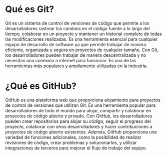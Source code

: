 # Qué es Git?

Git es un sistema de control de versiones de código que permite a los desarrolladores rastrear los cambios en el código fuente a lo largo del tiempo, colaborar en un proyecto y mantener un historial completo de todas las modificaciones realizadas. Es una herramienta esencial para cualquier equipo de desarrollo de software ya que permite trabajar de manera eficiente, organizada y segura en proyectos de cualquier tamaño. Con Git, los desarrolladores pueden trabajar de manera descentralizada y no necesitan una conexión a internet para funcionar. Es una de las herramientas más populares y ampliamente utilizadas en la industria.

# ¿Qué es GitHub?

GitHub es una plataforma web que proporciona alojamiento para proyectos de control de versiones que utilizan Git. Es una herramienta popular para desarrolladores de todo el mundo para alojar, compartir y colaborar en proyectos de código abierto y privado. Con GitHub, los desarrolladores pueden crear repositorios para alojar su código, seguir el progreso del proyecto, colaborar con otros desarrolladores y hacer contribuciones a proyectos de código abierto existentes. Además, GitHub proporciona una variedad de funciones adicionales, como la posibilidad de realizar revisiones de código, crear problemas y solucionarlos, y utilizar integraciones de terceros para mejorar el flujo de trabajo del equipo.
